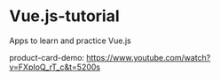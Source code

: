 # Vue.js-tutorial

Apps to learn and practice Vue.js

product-card-demo: https://www.youtube.com/watch?v=FXpIoQ_rT_c&t=5200s
